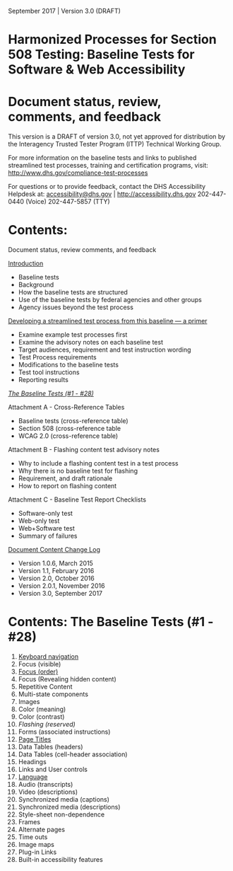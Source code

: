 September 2017 | Version 3.0 (DRAFT)

Harmonized Processes for Section 508 Testing: Baseline Tests for Software & Web Accessibility
==============================================

# Document status, review, comments, and feedback
This version is a DRAFT of version 3.0, not yet approved for distribution by the Interagency Trusted Tester Program (ITTP) Technical Working Group.

For more information on the baseline tests and links to published streamlined test processes, training and certification programs, visit:
<http://www.dhs.gov/compliance-test-processes>

For questions or to provide feedback, contact the DHS Accessibility Helpdesk at:
<accessibility@dhs.gov> | <http://accessibility.dhs.gov>
202-447-0440 (Voice)
202-447-5857 (TTY)

# Contents:

Document status, review comments, and feedback

[Introduction](introduction.md)
* Baseline tests
* Background
* How the baseline tests are structured
* Use of the baseline tests by federal agencies and other groups
* Agency issues beyond the test process

[Developing a streamlined test process from this baseline — a primer](DevelopTestProcess.md)
* Examine example test processes first
* Examine the advisory notes on each baseline test
* Target audiences, requirement and test instruction wording
* Test Process requirements
* Modifications to the baseline tests
* Test tool instructions
* Reporting results

[*The Baseline Tests (\#1 - \#28)*](#contents-the-baseline-tests-1---28)

Attachment A - Cross-Reference Tables
* Baseline tests (cross-reference table)
* Section 508 (cross-reference table
* WCAG 2.0 (cross-reference table)

Attachment B - Flashing content test advisory notes
* Why to include a flashing content test in a test process
* Why there is no baseline test for flashing
* Requirement, and draft rationale
* How to report on flashing content

Attachment C - Baseline Test Report Checklists
* Software-only test
* Web-only test
* Web+Software test
* Summary of failures

[Document Content Change Log](DocumentChange.md)
* Version 1.0.6, March 2015
* Version 1.1, February 2016
* Version 2.0, October 2016
* Version 2.0.1, November 2016
* Version 3.0, September 2017

# Contents: The Baseline Tests (\#1 - \#28)
1. [Keyboard navigation](1KeyboardNavigation.md)
2. Focus (visible)
3. [Focus (order)](3FocusOrder.md)
4. Focus (Revealing hidden content)
5. Repetitive Content
6. Multi-state components
7. Images
8. Color (meaning)
9. Color (contrast)
10. *Flashing (reserved)*
11. Forms (associated instructions)
12. [Page Titles](12PageTitles.md)
13. Data Tables (headers)
14. Data Tables (cell-header association)
15. Headings
16. Links and User controls
17. [Language](17Language.md)
18. Audio (transcripts)
19. Video (descriptions)
20. Synchronized media (captions)
21. Synchronized media (descriptions)
22. Style-sheet non-dependence
23. Frames
24. Alternate pages
25. Time outs
26. Image maps
27. Plug-in Links
28. Built-in accessibility features
